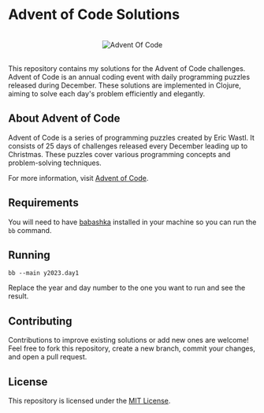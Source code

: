 # Advent of Code Solutions

<div align="center">
	<br>
	<div>
		<img src="https://blogs.sap.com/wp-content/uploads/2020/11/EkaoQQTXEAMA4BN.jpg" alt="Advent Of Code">
	</div>
	<br>
</div>

This repository contains my solutions for the Advent of Code challenges. Advent of Code is an annual coding event with daily programming puzzles released during December. These solutions are implemented in Clojure, aiming to solve each day's problem efficiently and elegantly.

## About Advent of Code

Advent of Code is a series of programming puzzles created by Eric Wastl. It consists of 25 days of challenges released every December leading up to Christmas. These puzzles cover various programming concepts and problem-solving techniques.

For more information, visit [Advent of Code](https://adventofcode.com/).

## Requirements

You will need to have [babashka](https://github.com/babashka/babashka) installed in your machine so you can run the `bb` command.

## Running

```
bb --main y2023.day1
```

Replace the year and day number to the one you want to run and see the result.

## Contributing

Contributions to improve existing solutions or add new ones are welcome! Feel free to fork this repository, create a new branch, commit your changes, and open a pull request.

## License

This repository is licensed under the [MIT License](LICENSE).
